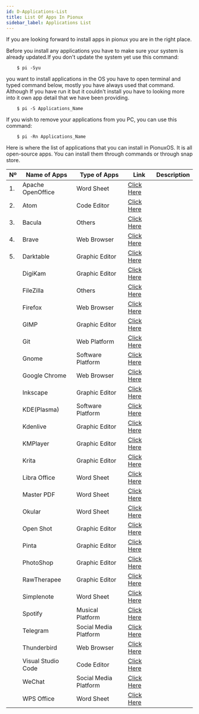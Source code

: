 ```yaml
---
id: D-Applications-List
title: List Of Apps In Pionux
sidebar_label: Applications List
---
```

If you are looking forward to install apps in pionux you are in the right place.

Before you install any applications you have to make sure your system is already updated.If you don't update the system yet use this command:
```shell
    $ pi -Syu
```
you want to install applications in the OS you have to open terminal and typed command below, mostly you have always used that command. Although If you have run it but it couldn't install you have to looking more into it own app detail that we have been providing.
```shell
    $ pi -S Applications_Name
```

If you wish to remove your applications from you PC, you can use this command:
```shell
    $ pi -Rn Applications_Name
```

Here is where the list of applications that you can install in PionuxOS. It is all open-source apps. You can install them through commands or through snap store.

| Nº | Name of Apps       | Type of Apps         | Link              | Description|
|----|--------------------|----------------------|-------------------| -----------|
|  1.| Apache OpenOffice  | Word Sheet           |[Click Here]()     |
|  2.| Atom               | Code Editor          |[Click Here]()     |
|  3.| Bacula             | Others               |[Click Here]()     |
|  4.| Brave              | Web Browser          |[Click Here]()     |
|  5.| Darktable          | Graphic Editor       |[Click Here]()     |
|    | DigiKam            | Graphic Editor       |[Click Here]()     |
|    | FileZilla          | Others               |[Click Here]()     |
|    | Firefox            | Web Browser          |[Click Here]()     |
|    | GIMP               | Graphic Editor       |[Click Here]()     |
|    | Git                | Web Platform         |[Click Here]()     |
|    | Gnome              | Software Platform    |[Click Here]()     |
|    | Google Chrome      | Web Browser          |[Click Here]()     |
|    | Inkscape           | Graphic Editor       |[Click Here]()     |
|    | KDE(Plasma)        | Software Platform    |[Click Here]()     |
|    | Kdenlive           | Graphic Editor       |[Click Here]()     |
|    | KMPlayer           | Graphic Editor       |[Click Here]()     |
|    | Krita              | Graphic Editor       |[Click Here]()     |
|    | Libra Office       | Word Sheet           |[Click Here]()     |
|    | Master PDF         | Word Sheet           |[Click Here]()     |
|    | Okular             | Word Sheet           |[Click Here]()     |
|    | Open Shot          | Graphic Editor       |[Click Here]()     |
|    | Pinta              | Graphic Editor       |[Click Here]()     |
|    | PhotoShop          | Graphic Editor       |[Click Here]()     |
|    | RawTherapee        | Graphic Editor       |[Click Here]()     |
|    | Simplenote         | Word Sheet           |[Click Here]()     |
|    | Spotify            | Musical Platform     |[Click Here]()     |
|    | Telegram           | Social Media Platform|[Click Here]()     |
|    | Thunderbird        | Web Browser          |[Click Here]()     |
|    | Visual Studio Code | Code Editor          |[Click Here]()     |
|    | WeChat             | Social Media Platform|[Click Here]()     |
|    | WPS Office         | Word Sheet           |[Click Here]()     |





















